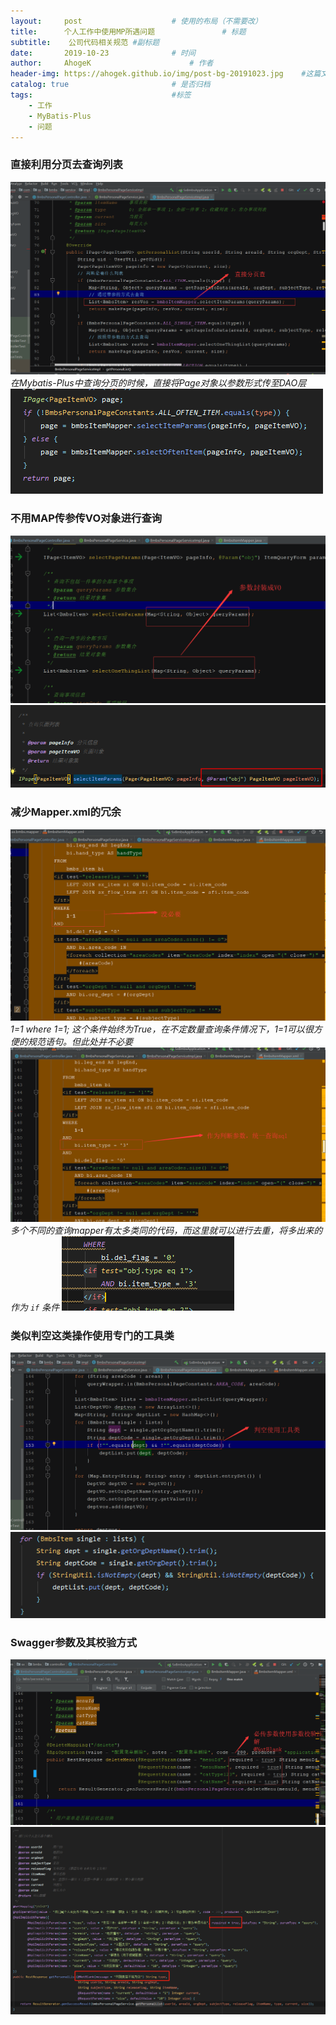 ```yaml
---
layout:     post                    # 使用的布局（不需要改）
title:      个人工作中使用MP所遇问题               # 标题 
subtitle:    公司代码相关规范 #副标题
date:       2019-10-23              # 时间
author:     AhogeK                      # 作者
header-img: https://ahogek.github.io/img/post-bg-20191023.jpg    #这篇文章标题背景图片
catalog: true                       # 是否归档
tags:                               #标签
    - 工作
    - MyBatis-Plus
    - 问题
---
```


### 直接利用分页去查询列表
![pageSelect](/img/img-20191023-1.png)
*在Mybatis-Plus中查询分页的时候，直接将Page对象以参数形式传至DAO层*
![pageSelect](/img/img-20191023-2.PNG)

### 不用MAP传参传VO对象进行查询
![voDao](/img/img-20191023-3.png)
![voDao](/img/img-20191023-4.png)

### 减少Mapper.xml的冗余
![mapper](/img/img-20191023-5.png)
*1=1 where 1=1; 这个条件始终为True，在不定数量查询条件情况下，1=1可以很方便的规范语句。但此处并不必要*
![mapper](/img/img-20191023-6.png)
*多个不同的查询mapper有太多类同的代码，而这里就可以进行去重，将多出来的作为 ``if`` 条件*
![mapperResult](/img/img-20191023-7.PNG)

### 类似判空这类操作使用专门的工具类
![stringUtil](/img/img-201910238-8.png)
![stringUtil](/img/img-20191023-9.PNG)

### Swagger参数及其校验方式
![swager](/img/img-20191023-10.png)
![swager](/img/img-20191023-11.png)

